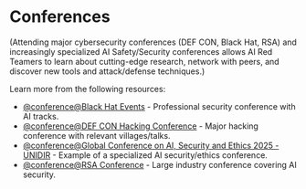 # Conferences

(Attending major cybersecurity conferences (DEF CON, Black Hat, RSA) and increasingly specialized AI Safety/Security conferences allows AI Red Teamers to learn about cutting-edge research, network with peers, and discover new tools and attack/defense techniques.)

Learn more from the following resources:

- [@conference@Black Hat Events](https://www.blackhat.com/) - Professional security conference with AI tracks.
- [@conference@DEF CON Hacking Conference](https://defcon.org/) - Major hacking conference with relevant villages/talks.
- [@conference@Global Conference on AI, Security and Ethics 2025 - UNIDIR](https://unidir.org/event/global-conference-on-ai-security-and-ethics-2025/) - Example of a specialized AI security/ethics conference.
- [@conference@RSA Conference](https://www.rsaconference.com/) - Large industry conference covering AI security.
